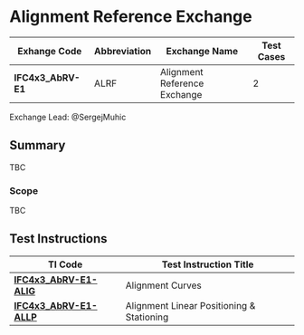 # Alignment Reference Exchange

| Exhange Code       | Abbreviation | Exchange Name                | Test Cases |
|--------------------|--------------|------------------------------|------------|
| **IFC4x3_AbRV-E1** | ALRF         | Alignment Reference Exchange | 2          |

Exchange Lead: @SergejMuhic

## Summary

TBC

### Scope

TBC

## Test Instructions

|TI Code| Test Instruction Title|
|-----------------------------------|-------------------------------------------|
|[**IFC4x3_AbRV-E1-ALIG**](./TC_1.1_Alignment_Curve_linear_reference_geospatial.md)| Alignment Curves|
|[**IFC4x3_AbRV-E1-ALLP**](./TC_1.2_Stationing_including_linear_positioning.md)| Alignment Linear Positioning & Stationing|

